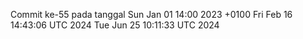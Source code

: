 Commit ke-55 pada tanggal Sun Jan 01 14:00 2023 +0100
Fri Feb 16 14:43:06 UTC 2024
Tue Jun 25 10:11:33 UTC 2024
